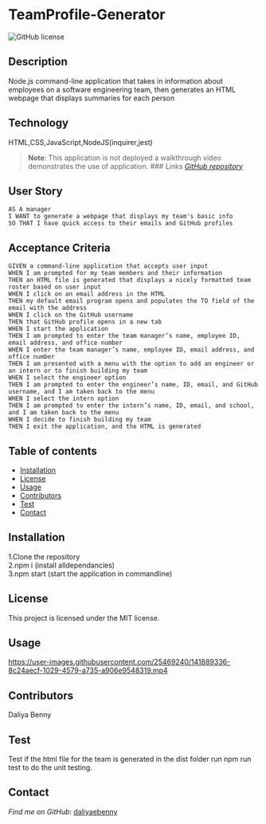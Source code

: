# TeamProfile-Generator

  ![GitHub license](https://img.shields.io/badge/license-MIT-blue.svg) 

  ## Description 
  Node.js command-line application that takes in information about employees on a software engineering team, then generates an HTML webpage that displays summaries for each person
  ## Technology
  HTML,CSS,JavaScript,NodeJS(inquirer,jest)
   > **Note**: This application is not deployed a walkthrough video demonstrates the use of application.
    ### Links 
    [*GitHub repository*](https://github.com/daliyaebenny/ReadMe-Generator.git)  
  ## User Story

    AS A manager
    I WANT to generate a webpage that displays my team's basic info
    SO THAT I have quick access to their emails and GitHub profiles

 ## Acceptance Criteria 

    GIVEN a command-line application that accepts user input
    WHEN I am prompted for my team members and their information
    THEN an HTML file is generated that displays a nicely formatted team roster based on user input
    WHEN I click on an email address in the HTML
    THEN my default email program opens and populates the TO field of the email with the address
    WHEN I click on the GitHub username
    THEN that GitHub profile opens in a new tab
    WHEN I start the application
    THEN I am prompted to enter the team manager’s name, employee ID, email address, and office number
    WHEN I enter the team manager’s name, employee ID, email address, and office number
    THEN I am presented with a menu with the option to add an engineer or an intern or to finish building my team
    WHEN I select the engineer option
    THEN I am prompted to enter the engineer’s name, ID, email, and GitHub username, and I am taken back to the menu
    WHEN I select the intern option
    THEN I am prompted to enter the intern’s name, ID, email, and school, and I am taken back to the menu
    WHEN I decide to finish building my team
    THEN I exit the application, and the HTML is generated

   
   ## Table of contents 

   * [Installation](#installation) 
   * [License](#license)    
   * [Usage](#usage)    
   * [Contributors](#contributors)    
   * [Test](#test)  
   * [Contact](#contact)

  ## Installation
  1.Clone the repository     
  2.npm i (install alldependancies)    
  3.npm start (start the application in commandline)    
  ## License
  This project is licensed under the MIT license.
  ## Usage

https://user-images.githubusercontent.com/25469240/141889336-8c24aecf-1029-4579-a735-a906e9548319.mp4


      
  ## Contributors
  Daliya Benny    
  ## Test
  Test if the html file for the team is generated in the dist folder
  run npm run test to do the unit testing.
  
  ## Contact
  *Find me on GitHub*: [daliyaebenny](https://github.com/daliyaebenny)    
  
  
